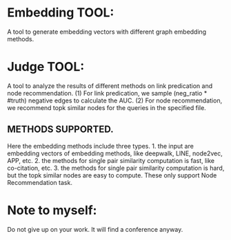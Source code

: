 # Embedding TOOL:
A tool to generate embedding vectors with different graph embedding methods.

# Judge TOOL:
A tool to analyze the results of different methods on link predication and node recommendation.
    (1) For link predication, we sample (neg_ratio * #truth) negative edges to calculate the AUC.
    (2) For node recommendation, we recommend topk similar nodes for the queries in the specified file.

## METHODS SUPPORTED.
Here the embedding methods include three types.
    1. the input are embedding vectors of embedding methods, like deepwalk, LINE, node2vec, APP, etc.
    2. the methods for single pair similarity computation is fast, like co-citation, etc.
    3. the methods for single pair similarity computation is hard, but the topk similar nodes are easy to compute. These only support Node Recommendation task.

# Note to myself:
Do not give up on your work. It will find a conference anyway.
